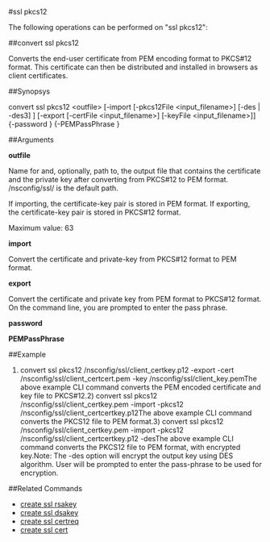 #ssl pkcs12

The following operations can be performed on "ssl pkcs12":


##convert ssl pkcs12

Converts the end-user certificate from PEM encoding format to PKCS#12 format. This certificate can then be distributed and installed in browsers as client certificates.


##Synopsys

convert ssl pkcs12 &lt;outfile> [-import  [-pkcs12File &lt;input_filename>]  [-des | -des3] ] [-export  [-certFile &lt;input_filename>]  [-keyFile &lt;input_filename>]] {-password } {-PEMPassPhrase }


##Arguments

<b>outfile</b>
Name for and, optionally, path to, the output file that contains the certificate and the private key after converting from PKCS#12 to PEM format. /nsconfig/ssl/ is the default path.
If importing, the certificate-key pair is stored in PEM format. If exporting, the certificate-key pair is stored in PKCS#12 format.
Maximum value: 63

<b>import</b>
Convert the certificate and private-key from PKCS#12 format to PEM format.

<b>export</b>
Convert the certificate and private key from PEM format to PKCS#12 format. On the command line, you are prompted to enter the pass phrase.

<b>password</b>

<b>PEMPassPhrase</b>



##Example

1)	convert  ssl pkcs12   /nsconfig/ssl/client_certkey.p12 -export -cert /nsconfig/ssl/client_certcert.pem  -key /nsconfig/ssl/client_key.pemThe above example CLI command converts the PEM encoded certificate and key file to PKCS#12.2)	convert ssl  pkcs12 /nsconfig/ssl/client_certkey.pem -import -pkcs12 /nsconfig/ssl/client_certcertkey.p12The above example CLI command converts the PKCS12 file to PEM format.3)	convert ssl  pkcs12   /nsconfig/ssl/client_certkey.pem -import -pkcs12 /nsconfig/ssl/client_certcertkey.p12  -desThe above example CLI command converts the PKCS12 file to PEM format, with encrypted key.Note:	The -des option will encrypt the output key using DES algorithm. User will be prompted to enter the pass-phrase to be used for encryption.

##Related Commands

<ul><li><a href="../../../te-ssl-r/te-ssl-r">create ssl rsakey</a></li><li><a href="../../../te-ssl-d/te-ssl-d">create ssl dsakey</a></li><li><a href="../../../ate-ssl-ce/ate-ssl-ce">create ssl certreq</a></li><li><a href="../../../-ssl/-ssl">create ssl cert</a></li></ul>



